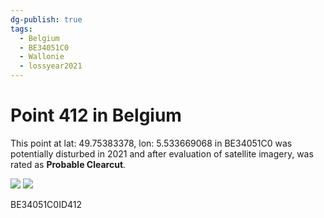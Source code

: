 ```yaml
---
dg-publish: true
tags:
  - Belgium
  - BE34051C0
  - Wallonie
  - lossyear2021
---
```


# Point 412 in Belgium

This point at lat: 49.75383378, lon: 5.533669068 in BE34051C0 was potentially disturbed in 2021 and after evaluation of satellite imagery, was rated as **Probable Clearcut**.

<div class='juxtapose' data-showcredits='false'>
<img src='https://baserow-backend-production20240528124524339000000001.s3.amazonaws.com/user_files/KpBVrYCRy1QuclYnkvlnEMzJuzH1fk7q_0b29924b9fa8f3c5cd37ce30b2adae69c4742ba0b2626d590f7f2102dd50cbd1.png' data-label='September 2015' />
<img src='https://baserow-backend-production20240528124524339000000001.s3.amazonaws.com/user_files/V4russ7C5eUhCch1wofpgRMQyQLhVB83_f0676cb7ccc7763d3a52cb8dac5b907f2276963d69d14691ce0fe3c6ee06ae66.png' data-label='May 2020' />
</div>

BE34051C0ID412